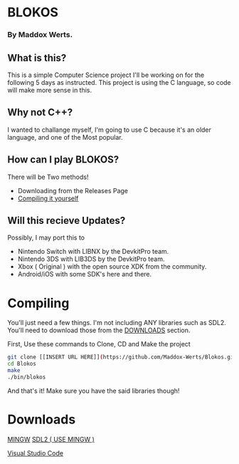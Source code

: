 # BLOKOS #
### By Maddox Werts. ###

## What is this? ##
This is a simple Computer Science project I'll be working on
for the following 5 days as instructed. This project is using
the C language, so code will make more sense in this.

## Why not C++? ##
I wanted to challange myself, I'm going to use C because 
it's an older language, and one of the Most popular.

## How can I play BLOKOS? ##
There will be Two methods!
- Downloading from the Releases Page
- [Compiling it yourself](#compiling)

## Will this recieve Updates? ##
Possibly, I may port this to 
- Nintendo Switch with LIBNX by the DevkitPro team.
- Nintendo 3DS with LIB3DS by the DevkitPro team.
- Xbox ( Original ) with the open source XDK from the community.
- Android/iOS with some SDK's here and there.

# Compiling #
You'll just need a few things. I'm not including ANY libraries
such as SDL2. You'll need to download those from the
[DOWNLOADS](#downloads) section.

First, Use these commands to Clone, CD and Make the project
```bash
git clone [[INSERT URL HERE]](https://github.com/Maddox-Werts/Blokos.git)
cd Blokos
make
./bin/blokos
```

And that's it! Make sure you have the said libraries though!

# Downloads #
[MINGW](https://sourceforge.net/projects/mingw/)
[SDL2 ( USE MINGW )](http://libsdl.org/download-2.0.php)

[Visual Studio Code](https://code.visualstudio.com/)
